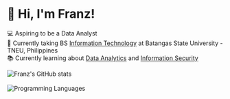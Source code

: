 <h1>👋 Hi, I'm Franz!</h1>

💻 Aspiring to be a Data Analyst</br>
🏬 Currently taking BS [Information Technology](https://youtu.be/XZrckLYqdys?si=lSWPwNm2Lg7ctMIo) at Batangas State University - TNEU, Philippines</br>
📚 Currently learning about [Data Analytics](https://youtu.be/yZvFH7B6gKI?si=SzSjhlMLt7hbKc9x) and [Information Security](https://youtu.be/WrsPDjyV5xQ?si=M4KV35rcMDdQS3W6)</br>




![Franz's GitHub stats](https://github-readme-stats.vercel.app/api?username=franzmarlo&show_icons=true&bg_color=00000000)</br></br>
![Programming Languages](https://github-readme-stats.vercel.app/api/top-langs?username=franzmarlo&show_icons=true&locale=en&layout=compact&bg_color=00000000)
